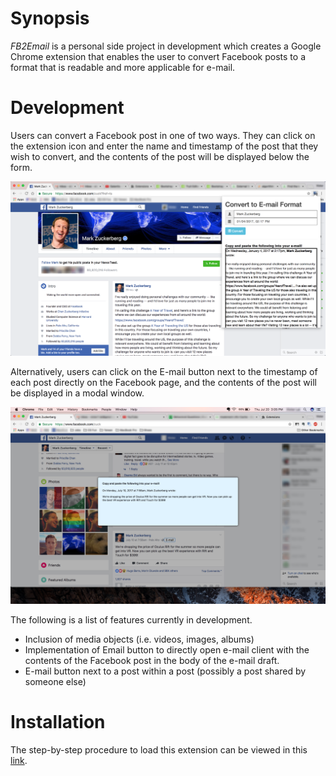 # Synopsis

*FB2Email* is a personal side project in development which creates a Google Chrome extension that enables the user to convert Facebook posts to a format that is readable and more applicable for e-mail. 

# Development

Users can convert a Facebook post in one of two ways.  They can click on the extension icon and enter the name and timestamp of the post that they wish to convert, and the contents of the post will be displayed below the form.

![popup](hub/popup_screenshot.png "Conversion in Popup")

Alternatively, users can click on the E-mail button next to the timestamp of each post directly on the Facebook page, and the contents of the post will be displayed in a modal window.

![modal](hub/modal_screenshot.png "Conversion in Page")

The following is a list of features currently in development.

  * Inclusion of media objects (i.e. videos, images, albums)
  * Implementation of Email button to directly open e-mail client with the contents of the Facebook post in the body of the e-mail draft.
  * E-mail button next to a post within a post (possibly a post shared by someone else)

# Installation

The step-by-step procedure to load this extension can be viewed in this [link](https://developer.chrome.com/extensions/getstarted#unpacked).
